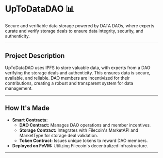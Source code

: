 # UpToDataDAO 📊  
Secure and verifiable data storage powered by DATA DAOs, where experts curate and verify storage deals to ensure data integrity, security, and authenticity.

---

## Project Description  
UpToDataDAO uses IPFS to store valuable data, with experts from a DAO verifying the storage deals and authenticity. This ensures data is secure, available, and reliable. DAO members are incentivized for their contributions, creating a robust and transparent system for data management.

---

## How It's Made  
- **Smart Contracts:**  
  - **DAO Contract:** Manages DAO operations and member incentives.  
  - **Storage Contract:** Integrates with Filecoin's MarketAPI and MarketType for storage deal validation.  
  - **Token Contract:** Issues unique tokens to reward DAO members.  
- **Deployed on FeVM:** Utilizing Filecoin's decentralized infrastructure.

---
